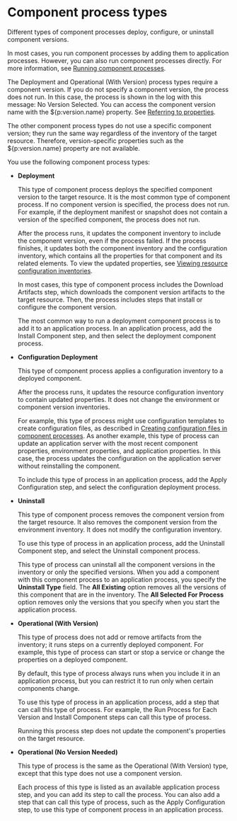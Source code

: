 # Component process types

Different types of component processes deploy, configure, or uninstall component versions.

In most cases, you run component processes by adding them to application processes. However, you can also run component processes directly. For more information, see [Running component processes](comp_process_run.md).

The Deployment and Operational \(With Version\) process types require a component version. If you do not specify a component version, the process does not run. In this case, the process is shown in the log with this message: No Version Selected. You can access the component version name with the $\{p:version.name\} property. See [Referring to properties](ud_properties_using.md#).

The other component process types do not use a specific component version; they run the same way regardless of the inventory of the target resource. Therefore, version-specific properties such as the $\{p:version.name\} property are not available.

You use the following component process types:

-   **Deployment**

    This type of component process deploys the specified component version to the target resource. It is the most common type of component process. If no component version is specified, the process does not run. For example, if the deployment manifest or snapshot does not contain a version of the specified component, the process does not run.

    After the process runs, it updates the component inventory to include the component version, even if the process failed. If the process finishes, it updates both the component inventory and the configuration inventory, which contains all the properties for that component and its related elements. To view the updated properties, see [Viewing resource configuration inventories](configuration_properties.md#).

    In most cases, this type of component process includes the Download Artifacts step, which downloads the component version artifacts to the target resource. Then, the process includes steps that install or configure the component version.

    The most common way to run a deployment component process is to add it to an application process. In an application process, add the Install Component step, and then select the deployment component process.

-   **Configuration Deployment**

    This type of component process applies a configuration inventory to a deployed component.

    After the process runs, it updates the resource configuration inventory to contain updated properties. It does not change the environment or component version inventories.

    For example, this type of process might use configuration templates to create configuration files, as described in [Creating configuration files in component processes](comp_tasks_config_create.md). As another example, this type of process can update an application server with the most recent component properties, environment properties, and application properties. In this case, the process updates the configuration on the application server without reinstalling the component.

    To include this type of process in an application process, add the Apply Configuration step, and select the configuration deployment process.

-   **Uninstall**

    This type of component process removes the component version from the target resource. It also removes the component version from the environment inventory. It does not modify the configuration inventory.

    To use this type of process in an application process, add the Uninstall Component step, and select the Uninstall component process.

    This type of process can uninstall all the component versions in the inventory or only the specified versions. When you add a component with this component process to an application process, you specify the **Uninstall Type** field. The **All Existing** option removes all the versions of this component that are in the inventory. The **All Selected For Process** option removes only the versions that you specify when you start the application process.

-   **Operational \(With Version\)**

    This type of process does not add or remove artifacts from the inventory; it runs steps on a currently deployed component. For example, this type of process can start or stop a service or change the properties on a deployed component.

    By default, this type of process always runs when you include it in an application process, but you can restrict it to run only when certain components change.

    To use this type of process in an application process, add a step that can call this type of process. For example, the Run Process for Each Version and Install Component steps can call this type of process.

    Running this process step does not update the component's properties on the target resource.

-   **Operational \(No Version Needed\)**

    This type of process is the same as the Operational \(With Version\) type, except that this type does not use a component version.

    Each process of this type is listed as an available application process step, and you can add its step to call the process. You can also add a step that can call this type of process, such as the Apply Configuration step, to use this type of component process in an application process.


